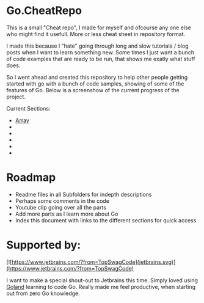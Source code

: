 # Go.CheatRepo

This is a small "Cheat repo", I made for myself and ofcourse any one else who might find it usefull. More or less cheat sheet in repository format.

I made this because I "hate" going through long and slow tutorials / blog posts when I want to learn something new. Some times I just want a bunch of code examples that are ready to be run, that shows me exatly what stuff does.

So I went ahead and created this repository to help other people getting started with go with a bunch of code samples, showing of some of the features of Go. Below is a screenshow of the current progress of the project.

Current Sections:

* [Array](src/Array)
*
*
*
*
* 

# Roadmap

* Readme files in all Subfolders for indepth descriptions
* Perhaps some comments in the code
* Youtube clip going over all the parts
* Add more parts as I learn more about Go
* Index this document with links to the different sections for quick access

# Supported by:

[![https://www.jetbrains.com/?from=TopSwagCode](jetbrains.svg)](https://www.jetbrains.com/?from=TopSwagCode)

I want to make a special shout-out to Jetbrains this time. Simply loved using [Goland](https://www.jetbrains.com/go/) learning to code Go. Really made me feel productive, when starting out from zero Go knowledge.